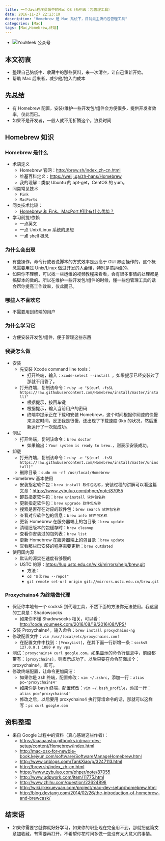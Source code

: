 ```yaml
---
title: 一个Java程序员眼中的Mac OS（系列五：包管理工具）
date: 2016-11-27 22:23:10
description: "Homebrew 是 Mac 系统下，目前最主流的包管理工具"
categories: [Mac]
tags: [Mac,Homebrew,终端]
---
```



<!-- more -->

- ![YouMeek 公众号](http://img.youmeek.com/2016/Homebrew.jpg)

## 本文初衷

- 整理自己脑袋中、收藏中的那些资料，来一次清空，让自己重新开始。
- 帮助 Mac 后来者，减少他/她入门成本


## 先总结

- 有 Homebrew 配置，安装/维护一些开发包/组件会方便很多，提供开发者效率，仅此而已。
- 如果不是开发者，一般人就不用折腾这个，浪费时间

## Homebrew 知识

### Homebrew 是什么

- 术语定义
    - Homebrew 官网：<http://brew.sh/index_zh-cn.html>
    - 维基百科定义：<https://weiji.ga/zh-hans/Homebrew>
    - 我的理解：类似 Ubuntu 的 apt-get，CentOS 的 yum。
- 同类常见技术
    - `Fink`
    - `MacPorts`
- 同类技术比较：
    - [Homebrew 和 Fink、MacPort 相比有什么优势？](http://www.zhihu.com/question/19862108)
- 学习前提/依赖
    - 一点英文
    - 一点 Unix/Linux 系统的思想
    - 一点 shell 概念

### 为什么会出现

- 有些操作，命令行或者说脚本的方式效率是远高于 GUI 界面操作的，这个概念需要用过 Unix/Linux 做过开发的人会懂，特别是搞运维的。
- 如果你不理解，可以找一些运维的视频教程来看看，会有很多事情的处理都是搞脚本的做的。所以在维护一些开发包/组件的时候，懂一些包管理工具的话会帮你提高工作效率，仅此而已。

### 哪些人不喜欢它

- 不需要用到终端的用户


### 为什么学习它

- 方便安装开发包/组件，便于管理这些东西

### 我要怎么做

- 安装
    - 先安装 Xcode command line tools：
        - 打开终端，输入：`xcode-select --install `，如果提示已经安装过了那就不用管了。
    - 打开终端，复制该命令：`ruby -e "$(curl -fsSL https://raw.githubusercontent.com/Homebrew/install/master/install)"`
        - 根据提示，按回车键
        - 根据提示，输入当前用户的密码
        - 终端中提示正在下载和安装 Homebrew，这个时间根据你网速的快慢来决定时间，反正我是很慢，还出现了下载速度 0kb 的状况，然后重新运行了一次就成功。
- 测试
    - 打开终端，复制该命令：`brew doctor`
        - 如果输出：`Your system is ready to brew.`，则表示安装成功。
- 卸载
    - 打开终端，复制该命令：`ruby -e "$(curl -fsSL https://raw.githubusercontent.com/Homebrew/install/master/uninstall)"`
    - 删除目录：`sudo rm -rf /usr/local/Homebrew`
- Homebrew 基本使用
    - 安装指定软件包：`brew install 软件包名称`，安装过程的讲解可以看这篇文章：<https://www.zybuluo.com/phper/note/87055>
    - 卸载指定软件包：`brew uninstall 软件包名称`
    - 更新指定软件包：`brew upgrade 软件包名称`
    - 搜索是否存在对应的软件包：`brew search 软件包名称`
    - 查看对应软件包的信息：`brew info 软件包名称`
    - 更新 Homebrew 在服务器端上的包目录：`brew update`
    - 清理旧版本的包缓存时：`brew cleanup`
    - 查看你安装过的包列表：`brew list`
    - 更新 Homebrew 在服务器端上的包目录：`brew update`
    - 查看那些已安装的程序需要更新：`brew outdated`
- 使用国内源
    - 默认的源实在速度有够慢的
    - USTC 的源：<https://lug.ustc.edu.cn/wiki/mirrors/help/brew.git>
        - 方法：
        - `cd "$(brew --repo)"`
        - `git remote set-url origin git://mirrors.ustc.edu.cn/brew.git`

### Proxychains4 为终端做代理

- 保证你本地有一个 socks5 到代理工具，不然下面的方法你无法使用。我这里的工具是：Shadowsocks
	- 如果你不懂 Shadowsocks 相关，可以看：<http://code.youmeek.com/2016/08/19/2016/08/VPS/>
- 安装 Proxychains4，输入命令：`brew install proxychains-ng`
- 修改配置文件：`vim /usr/local/etc/proxychains.conf`
    - 在配置文件中找到：`[ProxyList]`，在其下面一行新增一条：`socks5  127.0.0.1 1080 # my vps`
- 测试：`proxychains4 curl google.com`，如果显示的命令行信息中，前缀都带有：`[proxychains]`，则表示成功了。以后只要在命令前面加个：proxychains4，即可。
- 修改终端配置，让命令更加简洁：
    - 如果你是 zsh 终端，配置修改：`vim ~/.zshrc`，添加一行：`alias pc='proxychains4'`
    - 如果你是 bash 终端，配置修改：`vim ~/.bash_profile`，添加一行：`alias pc='proxychains4'`
    - 修改之后，以后要用 proxychains4 执行穿墙命令的话，那就可以这样写：`pc curl google.com`

## 资料整理

- 来自 Google 过程中的资料（真心感谢这些作者）：
    - <https://aaaaaashu.gitbooks.io/mac-dev-setup/content/Homebrew/index.html>
    - <http://mac-osx-for-newbie-book.kejyun.com/software/SoftwareManageHomebrew.html>
    - <http://www.cnblogs.com/TankXiao/p/3247113.html>
    - <http://brew.sh/index_zh-cn.html>
    - <https://www.zybuluo.com/phper/note/87055>
    - <http://www.udpwork.com/item/11775.html>
    - <http://www.zhihu.com/question/22624898>
    - <http://wiki.jikexueyuan.com/project/mac-dev-setup/homebrew.html>
    - <http://blog.devtang.com/2014/02/26/the-introduction-of-homebrew-and-brewcask/>


## 结束语

- 如果你需要它就你就好好学习，如果你的职业现在完全用不到，那就把这篇文章加收藏，有需要再打开，不希望你花时间多做一些没有太大意义的事情。
